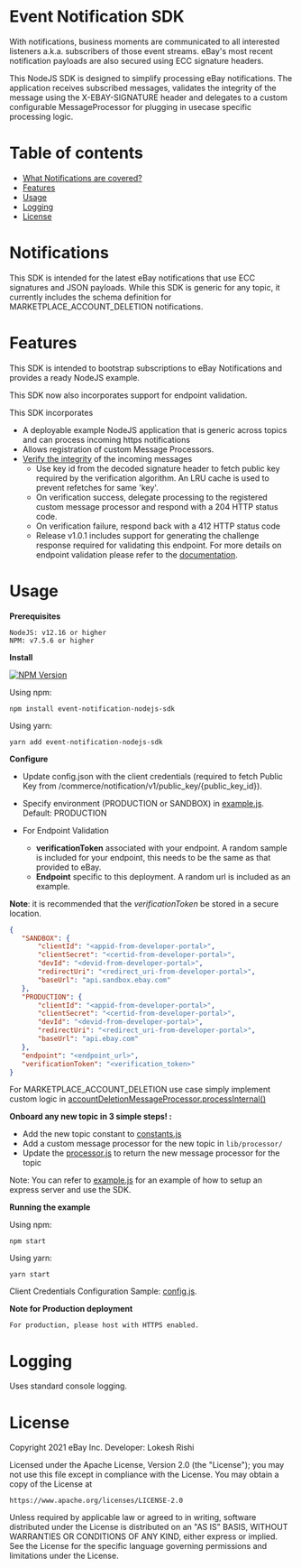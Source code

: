 # Event Notification SDK

With notifications, business moments are communicated to all interested listeners a.k.a. subscribers of those event streams. eBay's most recent notification payloads are also secured using ECC signature headers.

This NodeJS SDK is designed to simplify processing eBay notifications. The application receives subscribed messages, validates the integrity of the message using the X-EBAY-SIGNATURE header and delegates to a custom configurable MessageProcessor for plugging in usecase specific processing logic.

# Table of contents
  * [What Notifications are covered?](#notifications)
  * [Features](#features)
  * [Usage](#usage)
  * [Logging](#logging)
  * [License](#license)

# Notifications

This SDK is intended for the latest eBay notifications that use ECC signatures and JSON payloads.
While this SDK is generic for any topic, it currently includes the schema definition for MARKETPLACE_ACCOUNT_DELETION notifications.

# Features

This SDK is intended to bootstrap subscriptions to eBay Notifications and provides a ready NodeJS example.

This SDK now also incorporates support for endpoint validation.

This SDK incorporates

- A deployable example NodeJS application that is generic across topics and can process incoming https notifications
- Allows registration of custom Message Processors.
- [Verify the integrity](https://github.com/eBay/event-notification-nodejs-sdk/blob/main/lib/validator.js#L65) of the incoming messages
  - Use key id from the decoded signature header to fetch public key required by the verification algorithm. An LRU cache is used to prevent refetches for same 'key'.
  - On verification success, delegate processing to the registered custom message processor and respond with a 204 HTTP status code.
  - On verification failure, respond back with a 412 HTTP status code
  - Release v1.0.1 includes support for generating the challenge response required for validating this endpoint.
For more details on endpoint validation please refer to the [documentation](https://developer.ebay.com/marketplace-account-deletion).

# Usage

**Prerequisites**

```
NodeJS: v12.16 or higher
NPM: v7.5.6 or higher
```

**Install**

<a href="https://npmjs.org/package/event-notification-nodejs-sdk"><img src="https://img.shields.io/npm/v/event-notification-nodejs-sdk.svg" alt="NPM Version"/></a>

Using npm:

```shell
npm install event-notification-nodejs-sdk
```

Using yarn:

```shell
yarn add event-notification-nodejs-sdk
```

**Configure**

* Update config.json with the client credentials (required to fetch Public Key from /commerce/notification/v1/public_key/{public_key_id}).
* Specify environment (PRODUCTION or SANDBOX) in [example.js](./examples/example.js). Default: PRODUCTION

* For Endpoint Validation
  * **verificationToken** associated with your endpoint. A random sample is included for your endpoint, this needs to be the same as that provided to eBay.
  * **Endpoint** specific to this deployment. A random url is included as an example.

**Note**: it is recommended that the _verificationToken_ be stored in a secure location.

```json
{
   "SANDBOX": {
       "clientId": "<appid-from-developer-portal>",
       "clientSecret": "<certid-from-developer-portal>",
       "devId": "<devid-from-developer-portal>",
       "redirectUri": "<redirect_uri-from-developer-portal>",
       "baseUrl": "api.sandbox.ebay.com"
   },
   "PRODUCTION": {
       "clientId": "<appid-from-developer-portal>",
       "clientSecret": "<certid-from-developer-portal>",
       "devId": "<devid-from-developer-portal>",
       "redirectUri": "<redirect_uri-from-developer-portal>",
       "baseUrl": "api.ebay.com"
   },
   "endpoint": "<endpoint_url>",
   "verificationToken": "<verification_token>"
}
```

For MARKETPLACE_ACCOUNT_DELETION use case simply implement custom logic in [accountDeletionMessageProcessor.processInternal()](./lib/processor/accountDeletionMessageProcessor.js)

**Onboard any new topic in 3 simple steps! :**

- Add the new topic constant to [constants.js](lib/constants.js)
- Add a custom message processor for the new topic in `lib/processor/`
- Update the [processor.js](lib/processor/processor.js) to return the new message processor for the topic

Note: You can refer to [example.js](examples/example.js) for an example of how to setup an express server and use the SDK.

**Running the example**

Using npm:

```shell
npm start
```

Using yarn:

```shell
yarn start
```

Client Credentials Configuration Sample: [config.js](examples/config.js).

**Note for Production deployment**

```
For production, please host with HTTPS enabled.
```

# Logging

Uses standard console logging.

# License

Copyright 2021 eBay Inc.
Developer: Lokesh Rishi

Licensed under the Apache License, Version 2.0 (the "License");
you may not use this file except in compliance with the License.
You may obtain a copy of the License at

    https://www.apache.org/licenses/LICENSE-2.0

Unless required by applicable law or agreed to in writing, software
distributed under the License is distributed on an "AS IS" BASIS,
WITHOUT WARRANTIES OR CONDITIONS OF ANY KIND, either express or implied.
See the License for the specific language governing permissions and
limitations under the License.
